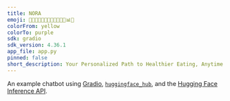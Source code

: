 ```yaml
---
title: NORA
emoji: 🥗🍎🥑🥦🍌🥕🧀🥒🍇🍉🍊💧📊🌱
colorFrom: yellow
colorTo: purple
sdk: gradio
sdk_version: 4.36.1
app_file: app.py
pinned: false
short_description: Your Personalized Path to Healthier Eating, Anytime.
---
```


An example chatbot using [Gradio](https://gradio.app), [`huggingface_hub`](https://huggingface.co/docs/huggingface_hub/v0.22.2/en/index), and the [Hugging Face Inference API](https://huggingface.co/docs/api-inference/index).